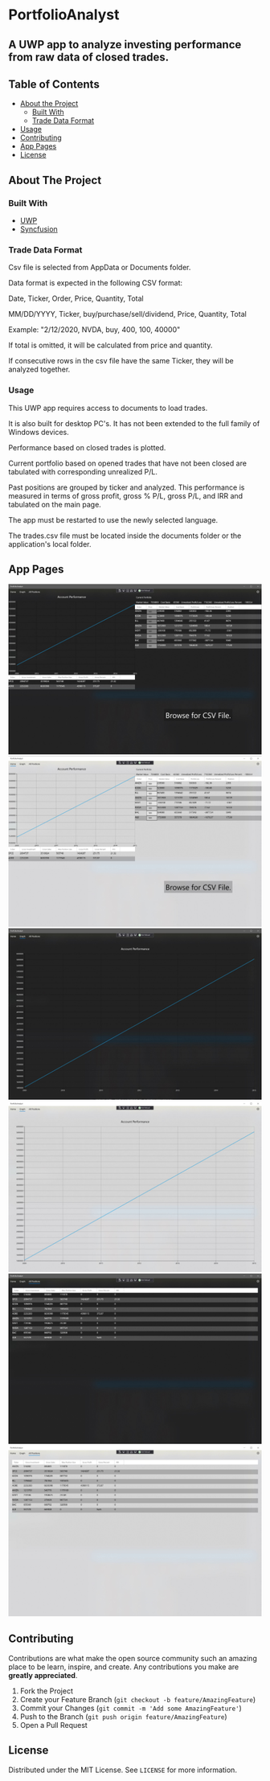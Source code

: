 # PortfolioAnalyst
## A UWP app to analyze investing performance from raw data of closed trades.

## Table of Contents

* [About the Project](#about-the-project)
  * [Built With](#built-with)
  * [Trade Data Format](#trade-data-format)
* [Usage](#usage)
* [Contributing](#contributing)
* [App Pages](#app-pages)
* [License](#license)

## About The Project

### Built With
* [UWP](https://docs.microsoft.com/en-us/windows/uwp/)
* [Syncfusion](https://help.syncfusion.com/uwp/overview)

### Trade Data Format
Csv file is selected from AppData or Documents folder.

Data format is expected in the following CSV format:

Date, Ticker, Order, Price, Quantity, Total

MM/DD/YYYY, Ticker, buy/purchase/sell/dividend, Price, Quantity, Total

Example: "2/12/2020, NVDA, buy, 400, 100, 40000"

If total is omitted, it will be calculated from price and quantity.

If consecutive rows in the csv file have the same Ticker, they will be analyzed together.

### Usage
This UWP app requires access to documents to load trades. 

It is also built for desktop PC's. It has not been extended to the full family of Windows devices.

Performance based on closed trades is plotted.

Current portfolio based on opened trades that have not been closed are tabulated with corresponding unrealized P/L.

Past positions are grouped by ticker and analyzed. This performance is measured in terms of gross profit, gross % P/L, gross P/L, and IRR and tabulated on the main page.

The app must be restarted to use the newly selected language.

The trades.csv file must be located inside the documents folder or the application's local folder.

## App Pages
![Summary Page Dark][sumPageDark]
![Summary Page Light][sumPageLight]
![Account Performance Dark][acctPerfDark]
![Account Performance Light][acctPerfLight]
![All Positions Dark][allPosDark]
![All Positions Dark][allPosLight]

[acctPerfDark]: Images/AcctPerfDark.JPG
[acctPerfLight]: Images/AcctPerfLight.JPG
[allPosDark]: Images/AllPosDark.JPG
[allPosLight]: Images/AllPosLight.JPG
[sumPageDark]: Images/SummaryPageDark.JPG
[sumPageLight]: Images/SummaryPageLight.JPG

## Contributing

Contributions are what make the open source community such an amazing place to be learn, inspire, and create. Any contributions you make are **greatly appreciated**.

1. Fork the Project
2. Create your Feature Branch (`git checkout -b feature/AmazingFeature`)
3. Commit your Changes (`git commit -m 'Add some AmazingFeature'`)
4. Push to the Branch (`git push origin feature/AmazingFeature`)
5. Open a Pull Request

<!-- LICENSE -->
## License

Distributed under the MIT License. See `LICENSE` for more information.
